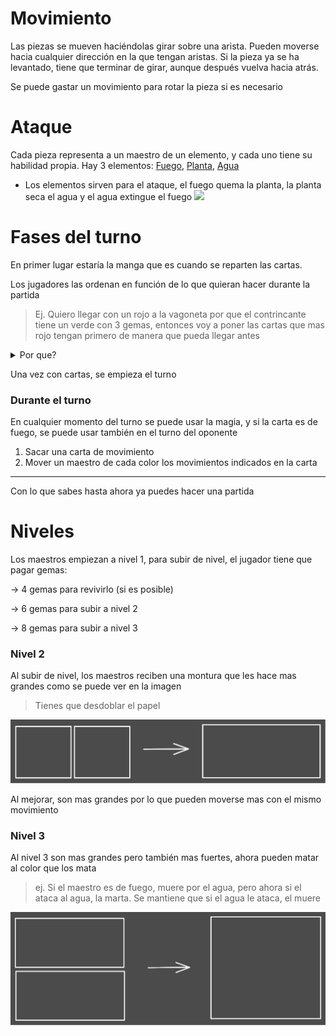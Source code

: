 # Movimiento

Las piezas se mueven haciéndolas girar sobre una arista.
Pueden moverse hacia cualquier dirección en la que tengan aristas.
Si la pieza ya se ha levantado, tiene que terminar de girar, aunque después vuelva hacia atrás.

Se puede gastar un movimiento para rotar la pieza si es necesario



# Ataque

Cada pieza representa a un maestro de un elemento, y cada uno tiene su habilidad propia. 
Hay 3 elementos: [Fuego](Elementos/Fuego.md), [Planta](Elementos/Planta.md), [Agua](Elementos/Agua.md)

-  Los elementos sirven para el ataque, el fuego quema la planta, la planta seca el agua y el agua extingue el fuego
![](Drawing%202022-11-23%2012.14.33.excalidraw.svg)

# Fases del turno

En primer lugar estaría la manga que es cuando se reparten las cartas. 

Los jugadores las ordenan en función de lo que quieran hacer durante la partida

> Ej. Quiero llegar con un rojo a la vagoneta por que el contrincante tiene un verde con 3 gemas, entonces voy a poner las cartas que mas rojo tengan primero de manera que pueda llegar antes


<details>
<summary>Por que?</summary>
Ordenar las cartas sirve para que los turnos sean mas rápidos por que las opciones están mas limitadas
</details>

Una vez con cartas, se empieza el turno

### Durante el turno

En cualquier momento del turno se puede usar la magia, y si la carta es de fuego, se puede usar también en el turno del oponente

1. Sacar una carta de movimiento
2. Mover un maestro de cada color los movimientos indicados en la carta

---
Con lo que sabes hasta ahora ya puedes hacer una partida

# Niveles
Los maestros empiezan a nivel 1, para subir de nivel, el jugador tiene que pagar gemas:

 -> 4 gemas para revivirlo (si es posible)
 
 -> 6 gemas para subir a nivel 2
 
 -> 8 gemas para subir a nivel 3
 

### Nivel 2

Al subir de nivel, los maestros reciben una montura que les hace mas grandes como se puede ver en la imagen

> Tienes que desdoblar el papel

![Mejora de un maestro de nivel 1 a nivel 2](MejoraMaestro2.excalidraw.svg)

Al mejorar, son mas grandes por lo que pueden moverse mas con el mismo movimiento


### Nivel 3

Al nivel 3 son mas grandes pero también mas fuertes, ahora pueden matar al color que los mata

> ej. Si el maestro es de fuego, muere por el agua, pero ahora si el ataca al agua, la marta. Se mantiene que si el agua le ataca, el muere

![Mejora de nivel 2 a nivel 3](MejoraMaestro3.excalidraw.svg)

<!--
# Hechizos

Los jugadores pueden acceder a la magia de distintas formas:


### Hechizos invocados por los jugadores

Las cartas están para para todos, se pueden gastar en su turno.( Se puede pagar mas para gastar una carta fuera de su turno).
Se sacan del mazo 3 cartas que se ponen visibles encima de la mesa, los jugadores pueden usarlas y se van reponiendo.



### Hechizos invocados por los mestros

Otra forma es usando a los maestros, tienen un hechizo en una de sus caras de manera que cuando esa cara este visible, puedes activar el hechizo.
Lo normal seria que los jugadores pueden  activar el hechizo aunque el maestro no sea de su equipo. Pero si quieres cambiar eso, puedes.

El maestro no se puede hacer daño a si mismo a no ser que el hechizo lo exija
 >ej. si el hechizo permite matar a un maestro, no puede matarse a si mismo. Pero si el hechizo requiere que el maestro se inmole, es ese caso muere.

Tienes todos los hechizos [aquí](Español/Hechizos.md)

-->